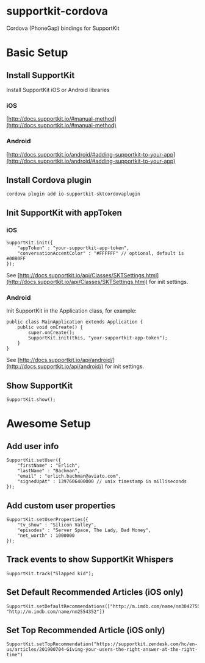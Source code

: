 # supportkit-cordova
Cordova (PhoneGap) bindings for SupportKit

# Basic Setup

## Install SupportKit

Install SupportKit iOS or Android libraries

### iOS
[http://docs.supportkit.io/#manual-method](http://docs.supportkit.io/#manual-method)

### Android
[http://docs.supportkit.io/android/#adding-supportkit-to-your-app](http://docs.supportkit.io/android/#adding-supportkit-to-your-app)

## Install Cordova plugin

	cordova plugin add io-supportkit-sktcordovaplugin

## Init SupportKit with appToken

### iOS
	SupportKit.init({
    	"appToken" : "your-supportkit-app-token",
    	"conversationAccentColor" : "#FFFFFF" // optional, default is #00B0FF
	});

See [http://docs.supportkit.io/api/Classes/SKTSettings.html](http://docs.supportkit.io/api/Classes/SKTSettings.html) for init settings.

### Android

Init SupportKit in the Application class, for example:

	public class MainApplication extends Application {
	    public void onCreate() {
	        super.onCreate();
	        SupportKit.init(this, "your-supportkit-app-token");
	    }
	}

See [http://docs.supportkit.io/api/android/](http://docs.supportkit.io/api/android/) for init settings.


## Show SupportKit

	SupportKit.show();

# Awesome Setup

## Add user info

	SupportKit.setUser({
		"firstName" : "Erlich",
		"lastName" : "Bachman",
		"email" : "erlich.bachman@aviato.com",
		"signedUpAt" : 1397606400000 // unix timestamp in milliseconds
	});

## Add custom user properties

	SupportKit.setUserProperties({
		"tv_show" : "Silicon Valley",
		"episodes" : "Server Space, The Lady, Bad Money",
		"net_worth" : 1000000
	});

## Track events to show SupportKit Whispers

    SupportKit.track("Slapped kid");

## Set Default Recommended Articles (iOS only)
	
	SupportKit.setDefaultRecommendations(["http://m.imdb.com/name/nm3042755", "http://m.imdb.com/name/nm2554352"])

## Set Top Recommended Article (iOS only)

	SupportKit.setTopRecommendation("https://supportkit.zendesk.com/hc/en-us/articles/201900704-Giving-your-users-the-right-answer-at-the-right-time")

